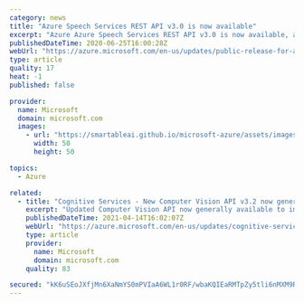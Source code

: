 ```yaml
---
category: news
title: "Azure Speech Services REST API v3.0 is now available"
excerpt: "Azure Azure Speech Services REST API v3.0 is now available, along with several new features. "
publishedDateTime: 2020-06-25T16:00:28Z
webUrl: "https://azure.microsoft.com/en-us/updates/public-release-for-azure-speech-services-v30-api/"
type: article
quality: 17
heat: -1
published: false

provider:
  name: Microsoft
  domain: microsoft.com
  images:
    - url: "https://smartableai.github.io/microsoft-azure/assets/images/organizations/microsoft.com-50x50.jpg"
      width: 50
      height: 50

topics:
  - Azure

related:
  - title: "Cognitive Services - New Computer Vision API v3.2 now generally available"
    excerpt: "Updated Computer Vision API now generally available to improve image tagging, content moderation, OCR language expansion, and more."
    publishedDateTime: 2021-04-14T16:02:07Z
    webUrl: "https://azure.microsoft.com/en-us/updates/cognitive-services-new-computer-vision-api-v32-now-generally-available/"
    type: article
    provider:
      name: Microsoft
      domain: microsoft.com
    quality: 83

secured: "kK6uSEoJXfjMn6XaNmYS0mPVIaA6WL1r0RF/wbaKQIEaRMTpZy5tli6nMXM9RKHHX1DufU7Phu0pMNXfv7EECX5rdMz1HXy2Aua9JKpaYJOKjmtF3d9JCJH7qE0ospeGWkYBz1chh/INOJUrH/pAQ/zPWLtOZieTVaw32gcAn7RXzYxM6ZUMiitgO2bxUgsa2TY2MVZxcZar08AgrIquhy3atGRDyes0CfBfkNDv3ECF2uHxDOnDmGB2ABUjKNCJUKpmlOrpm41uVAnCQXIWcDLrsE8kZHr6GMQyTCpTT43+i/aKuahgLbCOPFjdJJIZDTBYFOUGUc9rk2c4hn4K7A==;7k2vLnjrupl+SqiBL02yIQ=="
---
```


